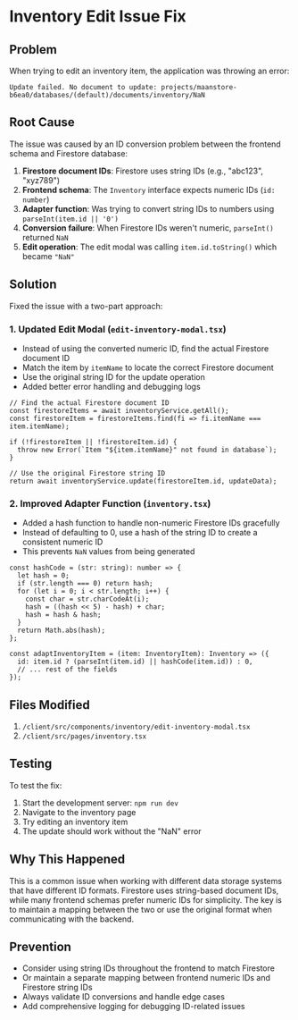 # Inventory Edit Issue Fix

## Problem
When trying to edit an inventory item, the application was throwing an error:
```
Update failed. No document to update: projects/maanstore-b6ea0/databases/(default)/documents/inventory/NaN
```

## Root Cause
The issue was caused by an ID conversion problem between the frontend schema and Firestore database:

1. **Firestore document IDs**: Firestore uses string IDs (e.g., "abc123", "xyz789")
2. **Frontend schema**: The `Inventory` interface expects numeric IDs (`id: number`)
3. **Adapter function**: Was trying to convert string IDs to numbers using `parseInt(item.id || '0')`
4. **Conversion failure**: When Firestore IDs weren't numeric, `parseInt()` returned `NaN`
5. **Edit operation**: The edit modal was calling `item.id.toString()` which became `"NaN"`

## Solution
Fixed the issue with a two-part approach:

### 1. Updated Edit Modal (`edit-inventory-modal.tsx`)
- Instead of using the converted numeric ID, find the actual Firestore document ID
- Match the item by `itemName` to locate the correct Firestore document
- Use the original string ID for the update operation
- Added better error handling and debugging logs

```tsx
// Find the actual Firestore document ID
const firestoreItems = await inventoryService.getAll();
const firestoreItem = firestoreItems.find(fi => fi.itemName === item.itemName);

if (!firestoreItem || !firestoreItem.id) {
  throw new Error(`Item "${item.itemName}" not found in database`);
}

// Use the original Firestore string ID
return await inventoryService.update(firestoreItem.id, updateData);
```

### 2. Improved Adapter Function (`inventory.tsx`)
- Added a hash function to handle non-numeric Firestore IDs gracefully
- Instead of defaulting to 0, use a hash of the string ID to create a consistent numeric ID
- This prevents `NaN` values from being generated

```tsx
const hashCode = (str: string): number => {
  let hash = 0;
  if (str.length === 0) return hash;
  for (let i = 0; i < str.length; i++) {
    const char = str.charCodeAt(i);
    hash = ((hash << 5) - hash) + char;
    hash = hash & hash;
  }
  return Math.abs(hash);
};

const adaptInventoryItem = (item: InventoryItem): Inventory => ({
  id: item.id ? (parseInt(item.id) || hashCode(item.id)) : 0,
  // ... rest of the fields
});
```

## Files Modified
1. `/client/src/components/inventory/edit-inventory-modal.tsx`
2. `/client/src/pages/inventory.tsx`

## Testing
To test the fix:
1. Start the development server: `npm run dev`
2. Navigate to the inventory page
3. Try editing an inventory item
4. The update should work without the "NaN" error

## Why This Happened
This is a common issue when working with different data storage systems that have different ID formats. Firestore uses string-based document IDs, while many frontend schemas prefer numeric IDs for simplicity. The key is to maintain a mapping between the two or use the original format when communicating with the backend.

## Prevention
- Consider using string IDs throughout the frontend to match Firestore
- Or maintain a separate mapping between frontend numeric IDs and Firestore string IDs
- Always validate ID conversions and handle edge cases
- Add comprehensive logging for debugging ID-related issues
